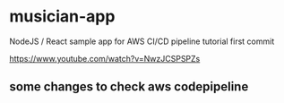 # musician-app
NodeJS / React sample app for AWS CI/CD pipeline tutorial
first commit

https://www.youtube.com/watch?v=NwzJCSPSPZs

## some changes to check aws codepipeline
